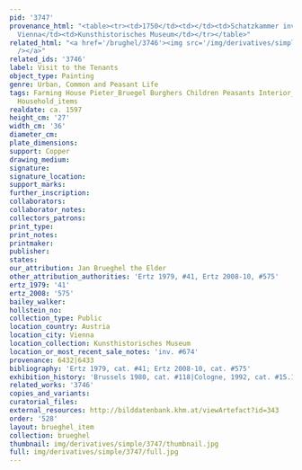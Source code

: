 ```yaml
---
pid: '3747'
provenance_html: "<table><tr><td>1750</td><td></td><td>Schatzkammer inv. #92</td></tr><tr><td>1781</td><td>Austria
  Vienna</td><td>Kunsthistorisches Museum</td></tr></table>"
related_html: "<a href='/brughel/3746'><img src='/img/derivatives/simple/3746/thumbnail.jpg'
  /></a>"
related_ids: '3746'
label: Visit to the Tenants
object_type: Painting
genre: Urban, Common and Peasant Life
tags: Farming House Pieter_Bruegel Burghers Children Peasants Interior_Scene Labor
  Household_items
realdate: ca. 1597
height_cm: '27'
width_cm: '36'
diameter_cm: 
plate_dimensions: 
support: Copper
drawing_medium: 
signature: 
signature_location: 
support_marks: 
further_inscription: 
collaborators: 
collaborator_notes: 
collectors_patrons: 
print_type: 
print_notes: 
printmaker: 
publisher: 
states: 
our_attribution: Jan Brueghel the Elder
other_attribution_authorities: 'Ertz 1979, #41, Ertz 2008-10, #575'
ertz_1979: '41'
ertz_2008: '575'
bailey_walker: 
hollstein_no: 
collection_type: Public
location_country: Austria
location_city: Vienna
location_collection: Kunsthistorisches Museum
location_or_most_recent_sale_notes: 'inv. #674'
provenance: 6432|6433
bibliography: 'Ertz 1979, cat. #41; Ertz 2008-10, cat. #575'
exhibition_history: 'Brussels 1980, cat. #118|Cologne, 1992, cat. #15.1'
related_works: '3746'
copies_and_variants: 
curatorial_files: 
external_resources: http://bilddatenbank.khm.at/viewArtefact?id=343
order: '528'
layout: brueghel_item
collection: brueghel
thumbnail: img/derivatives/simple/3747/thumbnail.jpg
full: img/derivatives/simple/3747/full.jpg
---
```

